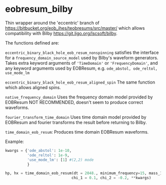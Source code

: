 # eobresum_bilby

Thin wrapper around the 'eccentric' branch of https://bitbucket.org/eob_ihes/teobresums/src/master/ which allows compatibility with Bilby https://git.ligo.org/lscsoft/bilby. 

The functions defined are: 

`eccentric_binary_black_hole_eob_resum_nonspinning` satisfies the interface for a `frequency_domain_source_model` used by Bilby's waveform generators. Takes extra keyword arguments of `'TimeDomain'` or `'FrequencyDomain'`, and any keyword arguments used by EOBResum, e.g. `ode_abstol, ode_reltol, use_mode_lm`

`eccentric_binary_black_hole_eob_resum_aligned_spin` The same function which allows aligned spins. 

`native_frequency_domain` Uses the frequency domain model provided by EOBResum NOT RECOMMENDED, doesn't seem to produce correct waveforms. 

`fourier_transform_time_domain` Uses time domain model provided by EOBResum and fourier transforms the result before returning to Bilby. 

`time_domain_eob_resum`: Produces time domain EOBResum waveforms. 

Example: 

``` python 
kwargs = {'ode_abstol': 1e-10, 
          'ode_reltol': 1e-9, 
          'use_mode_lm': [1] #(2,2) mode
          }

hp, hx = time_domain_eob_resum(dt = 2048., minimum_frequency=15, mass_1=30., mass_2=30, eccentricity=0.1, luminosity_distance=500, theta_jn = 0., phase=0., 
                              chi_1 = 0.1, chi_2 = -0.2, **kwargs)
